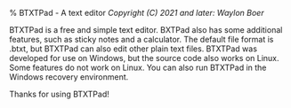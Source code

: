 % BTXTPad - A text editor
*Copyright (C) 2021 and later: Waylon Boer*

BTXTPad is a free and simple text editor.
BXTPad also has some additional features, such as sticky notes and a calculator.
The default file format is .btxt, but BTXTPad can also edit other plain text files.
BTXTPad was developed for use on Windows, but the source code also works on Linux.
Some features do not work on Linux.
You can also run BTXTPad in the Windows recovery environment.

Thanks for using BTXTPad!
